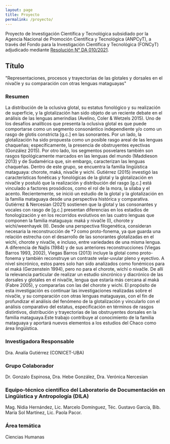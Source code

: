 ```yaml
---
layout: page
title: Proyecto
permalink: /proyecto/
---
```


Proyecto de Investigación Científica y Tecnológica subsidiado por la Agencia Nacional de Promoción Científica y Tecnológica (ANPCyT), a través del Fondo para la Investigación Científica y Tecnológica (FONCyT) adjudicado mediante [ Resolución N° DA 010/2021](http://www.agencia.mincyt.gob.ar/upload/DA%20N010-2021%20-%20PICT%202020%20Serie%20A%20-%20Proyectos%20Aprobados%20PARTE%202.pdf).

## Título
"Representaciones, procesos y trayectorias de las glotales y dorsales en el nivaĉle y su comparación con otras lenguas mataguayas"

### Resumen
La distribución de la oclusiva glotal, su estatus fonológico y su realización de superficie, y la glotalización han sido objeto de un reciente debate en el análisis de las lenguas amerindias (Avelino, Coler & Wetzels 2015). Uno de los desafíos analíticos que presenta la oclusiva glotal es que puede comportarse como un segmento consonántico independiente y/o como un rasgo de glotis constricta [g.c.] en las sonorantes. Por un lado, la glotalización ha sido propuesta como un posible rasgo areal de las lenguas chaqueñas; específicamente, la presencia de obstruyentes eyectivas (González 2015). Por otro lado, los segmentos posvelares también son rasgos tipológicamente marcados en las lenguas del mundo (Maddieson 2013) y de Sudamérica que, sin embargo, caracterizan las lenguas chaqueñas. Dentro de este grupo, se encuentra la familia lingüística mataguaya: chorote, maká, nivaĉle y wichí. Gutiérrez (2015) investigó las características fonéticas y fonológicas de la glotal y la glotalización en nivaĉle y postuló que la realización y distribución del rasgo [g.c.] está vinculado a factores prosódicos, como el rol de la mora, la sílaba y el acento. Recientemente, se inició un estudio de la glotal y la glotalización en la familia mataguaya desde una perspectiva histórica y comparativa. Gutiérrez & Nercesian (2021) sostienen que la glotal y las consonantes y vocales con rasgo de [g.c.] presentan diferencias en los estadíos de fonologización y en los recorridos evolutivos en las cuatro lenguas que componen la familia mataguaya: maká y nivaĉle (I), chorote y wichi/weenhayek (II). Desde una perspectiva filogenética, consideran necesaria la reconstrucción de \*ʔ como proto-fonema, ya que guarda una relación estrecha con el desarrollo de las sonorantes glotalizadas en el wichí, chorote y nivaĉle, e incluso, entre variedades de una misma lengua. A diferencia de Najlis (1984) y de sus anteriores reconstrucciones (Viegas Barros 1993, 2002), Viegas Barros (2013) incluye la glotal como proto-fonema y también reconstruye un contraste velar-uvular pleno y eyectivo. A nivel sincrónico, estos pares solo han sido analizados como fonémicos para el maká (Gerzenstein 1994), pero no para el chorote, wichí o nivaĉle. De allí la relevancia particular de realizar un estudio sincrónico y diacrónico de las dorsales y glotales en el nivaĉle, lengua que estaría más cercana al maká (Fabre 2005), y compararlas con las del chorote y wichí. El propósito de esta investigación es continuar las investigaciones realizadas sobre el nivaĉle, y su comparación con otras lenguas mataguayas, con el fin de profundizar el análisis del fenómeno de la glotalización y vincularlo con el análisis comparativo del estatus, especificación en términos de rasgos distintivos, distribución y trayectorias de las obstruyentes dorsales en la familia mataguaya.Este trabajo contribuye al conocimiento de la familia mataguaya y aportará nuevos elementos a los estudios del Chaco como área lingüística. 

### Investigadora Responsable
Dra. Analía Gutiérrez (CONICET-UBA)

### Grupo Colaborador
Dr. Gonzalo Espinosa, Dra. Hebe González, Dra. Verónica Nercesian

### Equipo-técnico científico del Laboratorio de Documentación en Lingüística y Antropología (DILA)
Mag. Nidia Hernández, Lic. Marcelo Domínguez, Téc. Gustavo García, Bib. María Sol Martínez, Lic. Paola Pacor.

### Área temática
Ciencias Humanas

